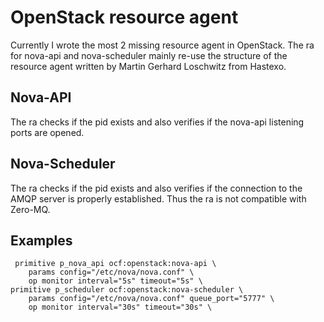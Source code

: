 OpenStack resource agent
========================

Currently I wrote the most 2 missing resource agent in OpenStack. The ra for nova-api and nova-scheduler mainly re-use the structure of the resource agent written by Martin Gerhard Loschwitz from Hastexo.

## Nova-API

The ra checks if the pid exists and also verifies if the nova-api listening ports are opened.

## Nova-Scheduler

The ra checks if the pid exists and also verifies if the connection to the AMQP server is properly established. Thus the ra is not compatible with Zero-MQ.

## Examples

     primitive p_nova_api ocf:openstack:nova-api \
    	params config="/etc/nova/nova.conf" \
     	op monitor interval="5s" timeout="5s" \
    primitive p_scheduler ocf:openstack:nova-scheduler \
    	params config="/etc/nova/nova.conf" queue_port="5777" \
    	op monitor interval="30s" timeout="30s" \ 
